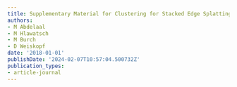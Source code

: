 ```yaml
---
title: Supplementary Material for Clustering for Stacked Edge Splatting
authors:
- M Abdelaal
- M Hlawatsch
- M Burch
- D Weiskopf
date: '2018-01-01'
publishDate: '2024-02-07T10:57:04.500732Z'
publication_types:
- article-journal
---
```

